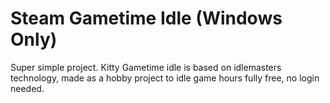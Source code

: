 # Steam Gametime Idle (Windows Only)

Super simple project.
Kitty Gametime idle is based on idlemasters technology, made as a hobby project to idle game hours fully free, no login needed.
